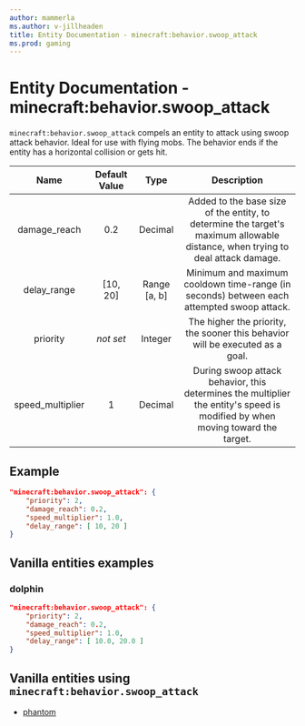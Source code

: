 ```yaml
---
author: mammerla
ms.author: v-jillheaden
title: Entity Documentation - minecraft:behavior.swoop_attack
ms.prod: gaming
---
```


# Entity Documentation - minecraft:behavior.swoop_attack

`minecraft:behavior.swoop_attack` compels an entity to attack using swoop attack behavior. Ideal for use with flying mobs. The behavior ends if the entity has a horizontal collision or gets hit.

| Name| Default Value| Type| Description |
|:-----------:|:-----------:|:-----------:|:-----------:|
| damage_reach| 0.2| Decimal| Added to the base size of the entity, to determine the target's maximum allowable distance, when trying to deal attack damage. |
| delay_range| [10, 20]| Range [a, b]| Minimum and maximum cooldown time-range (in seconds) between each attempted swoop attack. |
|priority|*not set*|Integer|The higher the priority, the sooner this behavior will be executed as a goal.|
| speed_multiplier| 1| Decimal| During swoop attack behavior, this determines the multiplier the entity's speed is modified by when moving toward the target. |

## Example

```json
"minecraft:behavior.swoop_attack": {
    "priority": 2,
    "damage_reach": 0.2,
    "speed_multiplier": 1.0,
    "delay_range": [ 10, 20 ]
}
```

## Vanilla entities examples

### dolphin

```json
"minecraft:behavior.swoop_attack": {
    "priority": 2,
    "damage_reach": 0.2,
    "speed_multiplier": 1.0,
    "delay_range": [ 10.0, 20.0 ]
}
```

## Vanilla entities using `minecraft:behavior.swoop_attack`

- [phantom](../../../../Source/VanillaBehaviorPack_Snippets/entities/phantom.md)
